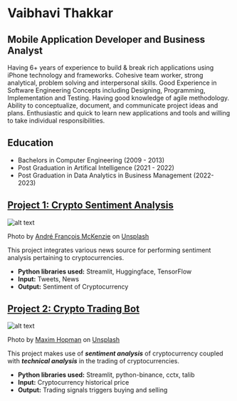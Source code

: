 # Vaibhavi Thakkar
## Mobile Application Developer and Business Analyst

Having 6+ years of experience to build & break rich applications using iPhone technology and frameworks. Cohesive team worker, strong analytical, problem solving and interpersonal skills. Good Experience in Software Engineering Concepts including Designing, Programming, Implementation and Testing. Having good knowledge of agile methodology. Ability to conceptualize, document, and communicate project ideas and plans. Enthusiastic and quick to learn new applications and tools and willing to take individual responsibilities.

## Education
* Bachelors in Computer Engineering (2009 - 2013)
* Post Graduation in Artifical Intelligence (2021 - 2022)
* Post Graduation in Data Analytics in Business Management (2022- 2023)

## [Project 1: Crypto Sentiment Analysis](http://youtube.com/dataprofessor)
![alt text](andre-francois-mckenzie-iGYiBhdNTpE-unsplash.jpg)

Photo by <a href="https://unsplash.com/@silverhousehd?utm_source=unsplash&utm_medium=referral&utm_content=creditCopyText">André François McKenzie</a> on <a href="https://unsplash.com/s/photos/cryptocurrency?utm_source=unsplash&utm_medium=referral&utm_content=creditCopyText">Unsplash</a>

This project integrates various news source for performing sentiment analysis pertaining to cryptocurrencies.
* **Python libraries used:** Streamlit, Huggingface, TensorFlow
* **Input:** Tweets, News
* **Output:** Sentiment of Cryptocurrency

## [Project 2: Crypto Trading Bot](http://youtube.com/dataprofessor)
![alt text](maxim-hopman-fiXLQXAhCfk-unsplash.jpg)

Photo by <a href="https://unsplash.com/@nampoh?utm_source=unsplash&utm_medium=referral&utm_content=creditCopyText">Maxim Hopman</a> on <a href="https://unsplash.com/s/photos/cryptocurrency-trading?utm_source=unsplash&utm_medium=referral&utm_content=creditCopyText">Unsplash</a>

This project makes use of ***sentiment analysis*** of cryptocurrency coupled with ***technical analysis*** in the trading of cryptocurrencies.
* **Python libraries used:** Streamlit, python-binance, cctx, talib
* **Input:** Cryptocurrency historical price
* **Output:** Trading signals triggers buying and selling
